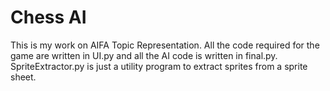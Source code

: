 # Chess AI
This is my work on AIFA Topic Representation.
All the code required for the game are written in UI.py and all the AI code is written in final.py.
SpriteExtractor.py is just a utility program to extract sprites from a sprite sheet.
